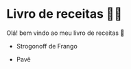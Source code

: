 # Livro de receitas :man_cook:

Olá! bem vindo ao meu livro de receitas :wave:

- Strogonoff de Frango	

- Pavê

  